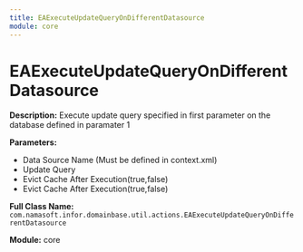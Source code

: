 ```yaml
---
title: EAExecuteUpdateQueryOnDifferentDatasource
module: core
---
```


# EAExecuteUpdateQueryOnDifferentDatasource

**Description:** Execute update query specified in first parameter on the database defined in paramater 1

**Parameters:**
- Data Source Name (Must be defined in context.xml)
- Update Query
- Evict Cache After Execution(true,false)
- Evict Cache After Execution(true,false)

**Full Class Name:** `com.namasoft.infor.domainbase.util.actions.EAExecuteUpdateQueryOnDifferentDatasource`

**Module:** core


